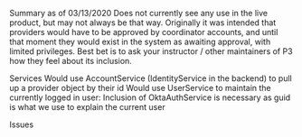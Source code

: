 Summary as of 03/13/2020
Does not currently see any use in the live product, but may not always be that way. 
Originally it was intended that providers would have to be approved by coordinator accounts, and until that moment they would exist in the system as
awaiting approval, with limited privileges. 
Best bet is to ask your instructor / other maintainers of P3 how they feel about its inclusion. 

Services
Would use AccountService (IdentityService in the backend) to pull up a provider object by their id 
Would use UserService to maintain the currently logged in user:
Inclusion of OktaAuthService is necessary as guid is what we use to explain the current user

Issues